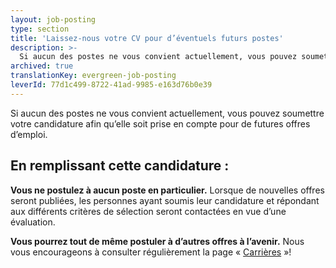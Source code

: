 ```yaml
---
layout: job-posting
type: section
title: 'Laissez-nous votre CV pour d’éventuels futurs postes'
description: >-
  Si aucun des postes ne vous convient actuellement, vous pouvez soumettre votre candidature afin qu’elle soit prise en compte pour de futures offres d’emploi. 
archived: true
translationKey: evergreen-job-posting
leverId: 77d1c499-8722-41ad-9985-e163d76b0e39
---
```



Si aucun des postes ne vous convient actuellement, vous pouvez soumettre votre candidature afin qu’elle soit prise en compte pour de futures offres d’emploi. 

## En remplissant cette candidature :

**Vous ne postulez à aucun poste en particulier.** Lorsque de nouvelles offres seront publiées, les personnes ayant soumis leur candidature et répondant aux différents critères de sélection seront contactées en vue d’une évaluation.

**Vous pourrez tout de même postuler à d’autres offres à l’avenir.** Nous vous encourageons à consulter régulièrement la page « [Carrières](/carrieres/) »!
